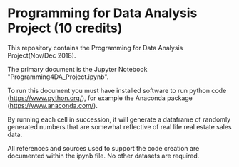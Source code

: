 # Programming for Data Analysis Project (10 credits)

This repository contains the Programming for Data Analysis Project(Nov/Dec 2018).

The primary document is the Jupyter Notebook "Programming4DA_Project.ipynb".

To run this document you must have installed software to run python code (https://www.python.org/), for example the Anaconda package (https://www.anaconda.com/).

By running each cell in succession, it will generate a dataframe of randomly generated numbers that are somewhat reflective of real life real estate sales data. 

All references and sources used to support the code creation are documented within the ipynb file. No other datasets are required.   